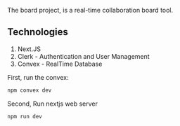 The board project, is a real-time collaboration board tool.

## Technologies
1. Next.JS
2. Clerk - Authentication and User Management
3. Convex - RealTime Database

First, run the convex:

```bash
npm convex dev
```
Second, Run nextjs web server
```bash
npm run dev
```